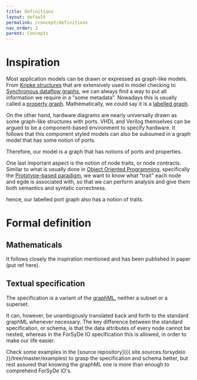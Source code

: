 ```yaml
---
title: Definitions
layout: default
permalink: /concept/definitions
nav_order: 2
parent: Concepts
---
```


# Inspiration

Most application models can be drawn or expressed as graph-like models. From [Kripke structures](https://en.wikipedia.org/wiki/Kripke_structure_(model_checking)) that are extensively
used in model checking to [Synchronous dataflow graphs](http://literature.cdn.keysight.com/litweb/pdf/ads15/ptolemy/pt093.html), we can always find a way to put all information we require
in a "some metadata". Nowadays this is usually called a [property graph](https://en.wikipedia.org/wiki/Graph_database#Labeled-property_graph). 
Mathematically, we could say it is a [labelled graph](https://en.wikipedia.org/wiki/Graph_labeling).

On the other hand, hardware diagrams are nearly universally drawn as some graph-like structures with ports.
VHDL and Verilog themselves can be argued to be a component-based environment to specify hardware. It follows
that this component styled models can also be subsumed in a graph model that has some notion of ports.

Therefore, our model is a graph that has notions of ports and properties. 

One last important aspect is the notion of node traits, or node contracts. Similar to what is usually
done in [Object Oriented Programming](https://en.wikipedia.org/wiki/Object-oriented_programming), specifically 
the [Prototype-based paradigm](https://en.wikipedia.org/wiki/Prototype-based_programming),
we want to know what "trait" each node and egde is associated with, so that we
can perform analysis and give them both semantics and syntatic correctness.

hence, our labelled port graph also has a notion of traits.

# Formal definition

## Mathematicals

It follows closely the inspiration mentioned and has been published in paper (put ref here). 

## Textual specification

The specification is a variant of the [graphML](http://graphml.graphdrawing.org/primer/graphml-primer.html), neither a subset or a superset.

It can, however, be unambigously translated back and forth to the standard graphML whenever
necessary. The key difference between the standard specification, or schema, is that the
data attributes of every node cannot be nested, whereas in the ForSyDe IO specification
this is allowed, in order to make our life easier.

Check some examples in the [source repository]({{ site.sources.forsydeio }}/tree/master/examples)
to grasp the specification and schema better,
but rest assured that knowing the graphML one is more than enough to
comprehend ForSyDe IO's.
